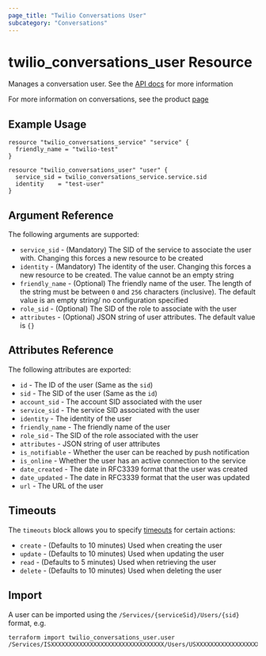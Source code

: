 ```yaml
---
page_title: "Twilio Conversations User"
subcategory: "Conversations"
---
```


# twilio_conversations_user Resource

Manages a conversation user. See the [API docs](https://www.twilio.com/docs/conversations/api/user-resource) for more information

For more information on conversations, see the product [page](https://www.twilio.com/conversations)

## Example Usage

```hcl
resource "twilio_conversations_service" "service" {
  friendly_name = "twilio-test"
}

resource "twilio_conversations_user" "user" {
  service_sid = twilio_conversations_service.service.sid
  identity    = "test-user"
}
```

## Argument Reference

The following arguments are supported:

- `service_sid` - (Mandatory) The SID of the service to associate the user with. Changing this forces a new resource to be created
- `identity` - (Mandatory) The identity of the user. Changing this forces a new resource to be created. The value cannot be an empty string
- `friendly_name` - (Optional) The friendly name of the user. The length of the string must be between `0` and `256` characters (inclusive). The default value is an empty string/ no configuration specified
- `role_sid` - (Optional) The SID of the role to associate with the user
- `attributes` - (Optional) JSON string of user attributes. The default value is `{}`

## Attributes Reference

The following attributes are exported:

- `id` - The ID of the user (Same as the `sid`)
- `sid` - The SID of the user (Same as the `id`)
- `account_sid` - The account SID associated with the user
- `service_sid` - The service SID associated with the user
- `identity` - The identity of the user
- `friendly_name` - The friendly name of the user
- `role_sid` - The SID of the role associated with the user
- `attributes` - JSON string of user attributes
- `is_notifiable` - Whether the user can be reached by push notification
- `is_online` - Whether the user has an active connection to the service
- `date_created` - The date in RFC3339 format that the user was created
- `date_updated` - The date in RFC3339 format that the user was updated
- `url` - The URL of the user

## Timeouts

The `timeouts` block allows you to specify [timeouts](https://www.terraform.io/docs/configuration/resources.html#timeouts) for certain actions:

- `create` - (Defaults to 10 minutes) Used when creating the user
- `update` - (Defaults to 10 minutes) Used when updating the user
- `read` - (Defaults to 5 minutes) Used when retrieving the user
- `delete` - (Defaults to 10 minutes) Used when deleting the user

## Import

A user can be imported using the `/Services/{serviceSid}/Users/{sid}` format, e.g.

```shell
terraform import twilio_conversations_user.user /Services/ISXXXXXXXXXXXXXXXXXXXXXXXXXXXXXXXX/Users/USXXXXXXXXXXXXXXXXXXXXXXXXXXXXXXXX
```
